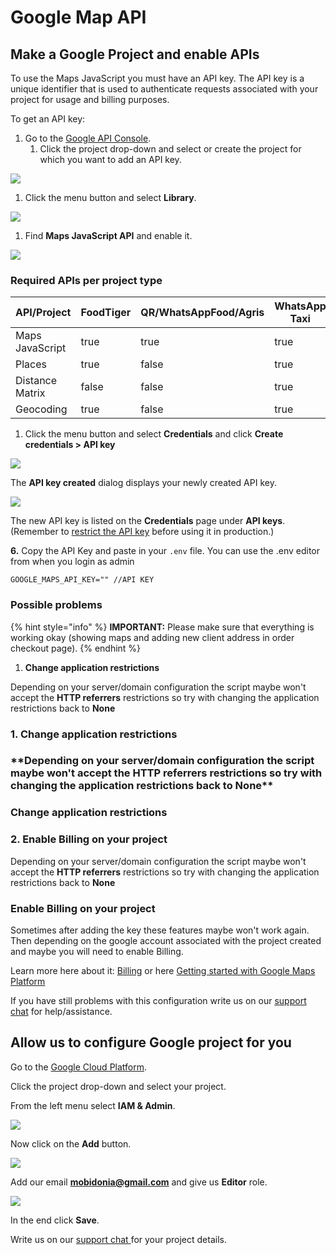 # Google Map API

## Make a Google Project and enable APIs

To use the Maps JavaScript you must have an API key. The API key is a unique identifier that is used to authenticate requests associated with your project for usage and billing purposes.

To get an API key:

1. Go to the [Google API Console](https://console.developers.google.com/).
   1. Click the project drop-down and select or create the project for which you want to add an API key.

![](https://i.imgur.com/OTWetdV.png)

1. Click the menu button and select **Library**.

![](https://i.imgur.com/9gS45fK.png)

1. Find **Maps JavaScript API** and enable it.

![](https://i.imgur.com/RP2Oz0z.png)

### Required APIs per project type



<table><thead><tr><th>API/Project</th><th data-type="checkbox">FoodTiger</th><th data-type="checkbox">QR/WhatsAppFood/Agris</th><th data-type="checkbox">WhatsApp Taxi</th></tr></thead><tbody><tr><td>Maps JavaScript</td><td>true</td><td>true</td><td>true</td></tr><tr><td>Places</td><td>true</td><td>false</td><td>true</td></tr><tr><td>Distance Matrix</td><td>false</td><td>false</td><td>true</td></tr><tr><td>Geocoding</td><td>true</td><td>false</td><td>true</td></tr></tbody></table>









1. Click the menu button and select **Credentials** and click **Create credentials > API key**

![](https://i.imgur.com/UWoosIR.png)

The **API key created** dialog displays your newly created API key.

![](https://i.imgur.com/P40twZC.png)

The new API key is listed on the **Credentials** page under **API keys**.\
(Remember to [restrict the API key](https://developers.google.com/maps/documentation/javascript/get-api-key#restrict\_key) before using it in production.)

**6.** Copy the API Key and paste in your `.env` file. You can use the .env editor from when you login as admin

```
GOOGLE_MAPS_API_KEY="" //API KEY
```

### Possible problems

{% hint style="info" %}
**IMPORTANT:** Please make sure that everything is working okay (showing maps and adding new client address in order checkout page).
{% endhint %}

1. **Change application restrictions**

Depending on your server/domain configuration the script maybe won't accept the **HTTP referrers** restrictions so try with changing the application restrictions back to **None**

### 1. **Change application restrictions**

### **\*\*Depending on your server/domain configuration the script maybe won't accept the** HTTP referrers **restrictions so try with changing the application restrictions back to** None\*\*

### **Change application restrictions**

### **2. Enable Billing on your project**

Depending on your server/domain configuration the script maybe won't accept the **HTTP referrers** restrictions so try with changing the application restrictions back to **None**

### **Enable Billing on your project**

Sometimes after adding the key these features maybe won't work again. Then depending on the google account associated with the project created and maybe you will need to enable Billing.

Learn more here about it: [Billing](https://console.cloud.google.com/project/\_/billing/enable) or here [Getting started with Google Maps Platform](https://developers.google.com/maps/gmp-get-started)

If you have still problems with this configuration write us on our [support chat](https://help.mobidonia.com/) for help/assistance.

## Allow us to configure Google project for you

Go to the [Google Cloud Platform](https://console.cloud.google.com/).

Click the project drop-down and select your project.

From the left menu select **IAM & Admin**.

![](https://i.imgur.com/cyJA3p8.png)

Now click on the **Add** button.

![](https://i.imgur.com/57QwCEy.png)

Add our email **mobidonia@gmail.com** and give us **Editor** role.

![](https://i.imgur.com/HeIkzRJ.png)

In the end click **Save**.

Write us on our [support chat ](https://help.mobidonia.com/)for your project details.
